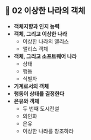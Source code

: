 ## 🐇 02 이상한 나라의 객체
* **객체지향과 인지 능력**
* **객체, 그리고 이상한 나라**
  * 이상한 나라의 앨리스
  * 앨리스 객체
* **객체, 그리고 소프트웨어 나라**
  * 상태
  * 행동
  * 식별자
* **기계로서의 객체**
* **행동이 상태를 결정한다**
* **은유와 객체**
  * 두 번째 도시전설
  * 의인화
  * 은유
  * 이상한 나라를 창조하라
